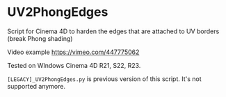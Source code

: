 # UV2PhongEdges

Script for Cinema 4D to harden the edges that are attached to UV borders (break Phong shading)

Video example https://vimeo.com/447775062

Tested on WIndows Cinema 4D R21, S22, R23.


`[LEGACY]_UV2PhongEdges.py` is previous version of this script. It's not supported anymore.
